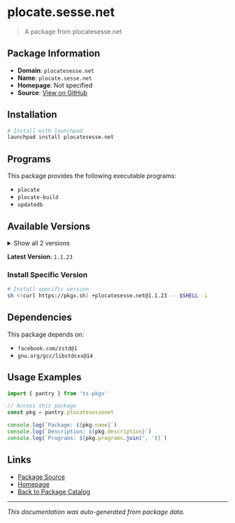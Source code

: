 # plocate.sesse.net

> A package from plocatesesse.net

## Package Information

- **Domain**: `plocatesesse.net`
- **Name**: `plocate.sesse.net`
- **Homepage**: Not specified
- **Source**: [View on GitHub](https://github.com/pkgxdev/pantry/tree/main/projects/plocate.sesse.net/package.yml)

## Installation

```bash
# Install with launchpad
launchpad install plocatesesse.net
```

## Programs

This package provides the following executable programs:

- `plocate`
- `plocate-build`
- `updatedb`

## Available Versions

<details>
<summary>Show all 2 versions</summary>

- `1.1.23`, `1.1.22`

</details>

**Latest Version**: `1.1.23`

### Install Specific Version

```bash
# Install specific version
sh <(curl https://pkgx.sh) +plocatesesse.net@1.1.23 -- $SHELL -i
```

## Dependencies

This package depends on:

- `facebook.com/zstd@1`
- `gnu.org/gcc/libstdcxx@14`

## Usage Examples

```typescript
import { pantry } from 'ts-pkgx'

// Access this package
const pkg = pantry.plocatesessenet

console.log(`Package: ${pkg.name}`)
console.log(`Description: ${pkg.description}`)
console.log(`Programs: ${pkg.programs.join(', ')}`)
```

## Links

- [Package Source](https://github.com/pkgxdev/pantry/tree/main/projects/plocate.sesse.net/package.yml)
- [Homepage](#)
- [Back to Package Catalog](../package-catalog.md)

---

*This documentation was auto-generated from package data.*
